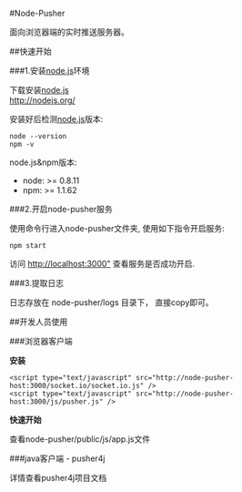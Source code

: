 #Node-Pusher

面向浏览器端的实时推送服务器。

##快速开始

###1.安装[node.js][node]环境

下载安装[node.js][node]  
<http://nodejs.org/>	

安装好后检测[node.js][node]版本:  
	
	node --version
	npm -v

node.js&npm版本:	

* node: >= 0.8.11
* npm: >= 1.1.62


###2.开启node-pusher服务

使用命令行进入node-pusher文件夹, 使用如下指令开启服务:	

	npm start

访问 <http://localhost:3000"> 查看服务是否成功开启.	


###3.提取日志

日志存放在 node-pusher/logs 目录下， 直接copy即可。	


##开发人员使用

###浏览器客户端

__安装__

	<script type="text/javascript" src="http://node-pusher-host:3000/socket.io/socket.io.js" />
	<script type="text/javascript" src="http://node-pusher-host:3000/js/pusher.js" />

__快速开始__	

查看node-pusher/public/js/app.js文件	

###java客户端 - pusher4j

详情查看pusher4j项目文档


[node]: http://nodejs.org/ "Node.js Home Page"
